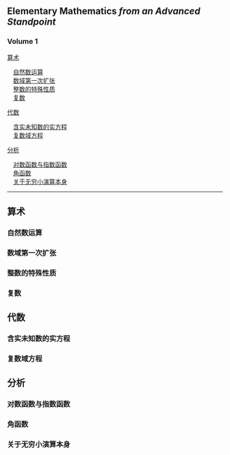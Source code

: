 ## **Elementary Mathematics** *from an Advanced Standpoint*
<!-- 克莱因的高观点下的初等数学 -->
### **Volume 1**

[算术](#算术)  

&emsp;[自然数运算](#自然数运算)  
&emsp;[数域第一次扩张](#数域第一次扩张)  
&emsp;[整数的特殊性质](#整数的特殊性质)  
&emsp;[复数](#复数)  

[代数](#代数)  

&emsp;[含实未知数的实方程](#含实未知数的实方程)  
&emsp;[复数域方程](#复数域方程)  

[分析](#分析)  

&emsp;[对数函数与指数函数](#对数函数与指数函数)  
&emsp;[角函数](#角函数)  
&emsp;[关于无穷小演算本身](#关于无穷小演算本身)  

---

## **算术**

### **自然数运算**  
### **数域第一次扩张**  
### **整数的特殊性质**  
### **复数**  


## **代数**
### **含实未知数的实方程**  
### **复数域方程**  


## **分析**
### **对数函数与指数函数**  
### **角函数**  
### **关于无穷小演算本身**
